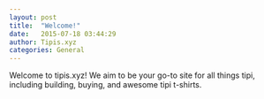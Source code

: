 ```yaml
---
layout: post
title:  "Welcome!"
date:   2015-07-18 03:44:29
author: Tipis.xyz
categories: General
---
```


Welcome to tipis.xyz!  We aim to be your go-to site for all things tipi, including building, buying, and awesome tipi t-shirts.
